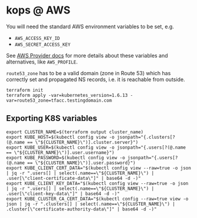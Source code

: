 # kops @ AWS

You will need the standard AWS environment variables to be set, e.g.

  - `AWS_ACCESS_KEY_ID`
  - `AWS_SECRET_ACCESS_KEY`

See [AWS Provider docs](https://www.terraform.io/docs/providers/aws/index.html#configuration-reference) for more details about these variables
and alternatives, like `AWS_PROFILE`.

`route53_zone` has to be a valid domain (zone in Route 53) which has correctly set and propagated NS records, i.e. it is reachable from outside.

```
terraform init
terraform apply -var=kubernetes_version=1.6.13 -var=route53_zone=tfacc.testingdomain.com
```

## Exporting K8S variables

```
export CLUSTER_NAME=$(terraform output cluster_name)
export KUBE_HOST=$(kubectl config view -o jsonpath="{.clusters[?(@.name == \"${CLUSTER_NAME}\")].cluster.server}")
export KUBE_USER=$(kubectl config view -o jsonpath="{.users[?(@.name == \"${CLUSTER_NAME}\")].user.username}")
export KUBE_PASSWORD=$(kubectl config view -o jsonpath="{.users[?(@.name == \"${CLUSTER_NAME}\")].user.password}")
export KUBE_CLIENT_CERT_DATA="$(kubectl config view --raw=true -o json | jq -r ".users[] | select(.name==\"${CLUSTER_NAME}\") | .user[\"client-certificate-data\"]" | base64 -d -)"
export KUBE_CLIENT_KEY_DATA="$(kubectl config view --raw=true -o json | jq -r ".users[] | select(.name==\"${CLUSTER_NAME}\") | .user[\"client-key-data\"]" | base64 -d -)"
export KUBE_CLUSTER_CA_CERT_DATA="$(kubectl config --raw=true view -o json | jq -r ".clusters[] | select(.name==\"${CLUSTER_NAME}\") | .cluster[\"certificate-authority-data\"]" | base64 -d -)"
```
